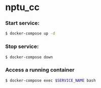 # nptu_cc

### Start service:

```sh
$ docker-compose up -d
```

### Stop service:

```sh
$ docker-compose down
```


### Access a running container

```sh
$ docker-compose exec $SERVICE_NAME bash
```